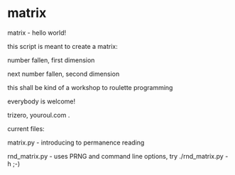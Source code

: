 matrix
======

matrix - hello world!


this script is meant to create a matrix: 

number fallen, first dimension

next number fallen, second dimension

this shall be kind of a workshop to roulette programming

everybody is welcome!

trizero,
youroul.com
.

current files:

matrix.py - introducing to permanence reading

rnd_matrix.py - uses PRNG and command line options, try ./rnd_matrix.py -h ;-)
